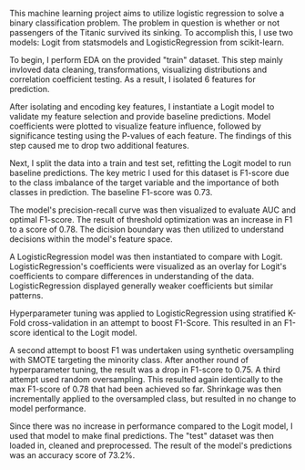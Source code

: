 This machine learning project aims to utilize logistic regression to solve a binary classification problem. The problem in question is whether or not passengers of the Titanic survived its sinking. To accomplish this, I use two models: Logit from statsmodels and LogisticRegression from scikit-learn.

To begin, I perform EDA on the provided "train" dataset. This step mainly invloved data cleaning, transformations, visualizing distributions and correlation coefficient testing. As a result, I isolated 6 features for prediction.

After isolating and encoding key features, I instantiate a Logit model to validate my feature selection and provide baseline predictions. Model coefficients were plotted to visualize feature influence, followed by significance testing using the P-values of each feature. The findings of this step caused me to drop two additional features.

Next, I split the data into a train and test set, refitting the Logit model to run baseline predictions. The key metric I used for this dataset is F1-score due to the class imbalance of the target variable and the importance of both classes in prediction. The baseline F1-score was 0.73.

The model's precision-recall curve was then visualized to evaluate AUC and optimal F1-score. The result of threshold optimization was an increase in F1 to a score of 0.78. The dicision boundary was then utilized to understand decisions within the model's feature space.

A LogisticRegression model was then instantiated to compare with Logit. LogisticRegression's coefficients were visualized as an overlay for Logit's coefficients to compare differences in understanding of the data. LogisticRegression displayed generally weaker coefficients but similar patterns.

Hyperparameter tuning was applied to LogisticRegression using stratified K-Fold cross-validation in an attempt to boost F1-Score. This resulted in an F1-score identical to the Logit model.

A second attempt to boost F1 was undertaken using synthetic oversampling with SMOTE targeting the minority class. After another round of hyperparameter tuning, the result was a drop in F1-score to 0.75.
A third attempt used random oversampling. This resulted again identically to the max F1-score of 0.78 that had been achieved so far. Shrinkage was then incrementally applied to the oversampled class, but resulted in no change to model performance.

Since there was no increase in performance compared to the Logit model, I used that model to make final predictions. The "test" dataset was then loaded in, cleaned and preprocessed. The result of the model's predictions was an accuracy score of 73.2%.
